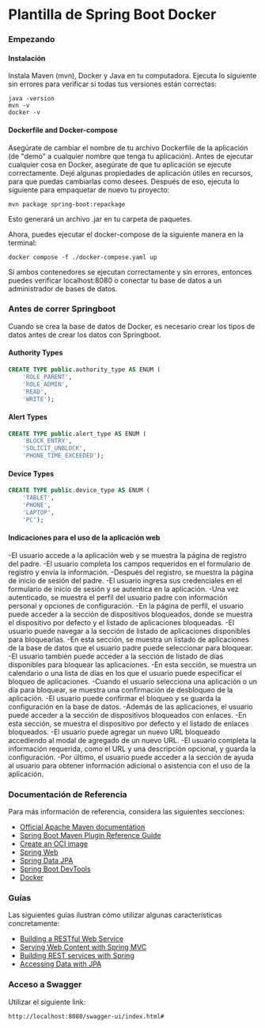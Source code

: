 # Plantilla de Spring Boot Docker

### Empezando

#### Instalación

Instala Maven (mvn), Docker y Java en tu computadora.
Ejecuta lo siguiente sin errores para verificar si todas tus versiones están correctas:
```
java -version
mvn -v
docker -v
```

#### Dockerfile and Docker-compose
Asegúrate de cambiar el nombre de tu archivo Dockerfile de la aplicación (de "demo" a cualquier nombre que tenga tu aplicación).
Antes de ejecutar cualquier cosa en Docker, asegúrate de que tu aplicación se ejecute correctamente. Dejé algunas propiedades de aplicación útiles en recursos, para que puedas cambiarlas como desees. Después de eso, ejecuta lo siguiente para empaquetar de nuevo tu proyecto:
```
mvn package spring-boot:repackage
```
Esto generará un archivo .jar en tu carpeta de paquetes.

Ahora, puedes ejecutar el docker-compose de la siguiente manera en la terminal:
```
docker compose -f ./docker-compose.yaml up
```
Si ambos contenedores se ejecutan correctamente y sin errores, entonces puedes verificar localhost:8080 o conectar tu base de datos a un administrador de bases de datos.
### Antes de correr Springboot

Cuando se crea la base de datos de Docker, es necesario crear los tipos de datos antes de crear los datos con Springboot.

#### Authority Types
```sql
CREATE TYPE public.authority_type AS ENUM (
	'ROLE_PARENT',
	'ROLE_ADMIN',
	'READ',
	'WRITE');
```

#### Alert Types
```sql
CREATE TYPE public.alert_type AS ENUM (
	'BLOCK_ENTRY',
	'SOLICIT_UNBLOCK',
	'PHONE_TIME_EXCEEDED');
```

#### Device Types
```sql
CREATE TYPE public.device_type AS ENUM (
	'TABLET',
	'PHONE',
	'LAPTOP',
	'PC');
```
#### Indicaciones para el uso de la aplicación web

-El usuario accede a la aplicación web y se muestra la página de registro del padre.
-El usuario completa los campos requeridos en el formulario de registro y envía la información.
-Después del registro, se muestra la página de inicio de sesión del padre.
-El usuario ingresa sus credenciales en el formulario de inicio de sesión y se autentica en la aplicación.
-Una vez autenticado, se muestra el perfil del usuario padre con información personal y opciones de configuración.
-En la página de perfil, el usuario puede acceder a la sección de dispositivos bloqueados, donde se muestra el dispositivo por defecto y el listado de aplicaciones bloqueadas.
-El usuario puede navegar a la sección de listado de aplicaciones disponibles para bloquearlas.
-En esta sección, se muestra un listado de aplicaciones de la base de datos que el usuario padre puede seleccionar para bloquear.
-El usuario también puede acceder a la sección de listado de días disponibles para bloquear las aplicaciones.
-En esta sección, se muestra un calendario o una lista de días en los que el usuario puede especificar el bloqueo de aplicaciones.
-Cuando el usuario selecciona una aplicación o un día para bloquear, se muestra una confirmación de desbloqueo de la aplicación.
-El usuario puede confirmar el bloqueo y se guarda la configuración en la base de datos.
-Además de las aplicaciones, el usuario puede acceder a la sección de dispositivos bloqueados con enlaces.
-En esta sección, se muestra el dispositivo por defecto y el listado de enlaces bloqueados.
-El usuario puede agregar un nuevo URL bloqueado accediendo al modal de agregado de un nuevo URL.
-El usuario completa la información requerida, como el URL y una descripción opcional, y guarda la configuración.
-Por último, el usuario puede acceder a la sección de ayuda al usuario para obtener información adicional o asistencia con el uso de la aplicación.

### Documentación de Referencia
Para más información de referencia, considera las siguientes secciones:

* [Official Apache Maven documentation](https://maven.apache.org/guides/index.html)
* [Spring Boot Maven Plugin Reference Guide](https://docs.spring.io/spring-boot/docs/3.0.5/maven-plugin/reference/html/)
* [Create an OCI image](https://docs.spring.io/spring-boot/docs/3.0.5/maven-plugin/reference/html/#build-image)
* [Spring Web](https://docs.spring.io/spring-boot/docs/3.0.5/reference/htmlsingle/#web)
* [Spring Data JPA](https://docs.spring.io/spring-boot/docs/3.0.5/reference/htmlsingle/#data.sql.jpa-and-spring-data)
* [Spring Boot DevTools](https://docs.spring.io/spring-boot/docs/3.0.5/reference/htmlsingle/#using.devtools)
* [Docker](https://docs.docker.com/)

### Guías
Las siguientes guías ilustran cómo utilizar algunas características concretamente:

* [Building a RESTful Web Service](https://spring.io/guides/gs/rest-service/)
* [Serving Web Content with Spring MVC](https://spring.io/guides/gs/serving-web-content/)
* [Building REST services with Spring](https://spring.io/guides/tutorials/rest/)
* [Accessing Data with JPA](https://spring.io/guides/gs/accessing-data-jpa/)

### Acceso a Swagger

Utilizar el siguiente link:
```
http://localhost:8080/swagger-ui/index.html#
```
